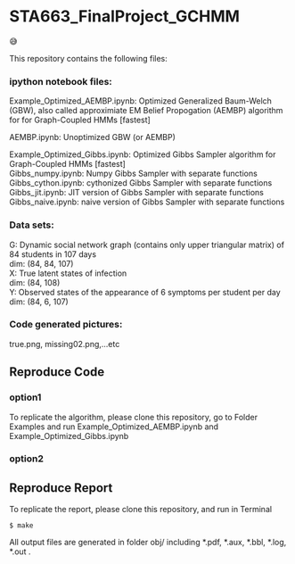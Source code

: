 # STA663_FinalProject_GCHMM

:sweat_smile: 

This repository contains the following files:

### ipython notebook files:
Example_Optimized_AEMBP.ipynb: Optimized Generalized Baum-Welch (GBW), also called approximiate EM Belief Propogation (AEMBP) algorithm for for Graph-Coupled HMMs [fastest]

AEMBP.ipynb: Unoptimized GBW (or AEMBP)


Example_Optimized_Gibbs.ipynb: Optimized Gibbs Sampler algorithm for Graph-Coupled HMMs [fastest]<br />
Gibbs_numpy.ipynb: Numpy Gibbs Sampler with separate functions<br />
Gibbs_cython.ipynb: cythonized Gibbs Sampler with separate functions<br />
Gibbs_jit.ipynb: JIT version of Gibbs Sampler with separate functions<br />
Gibbs_naive.ipynb: naive version of Gibbs Sampler with separate functions<br />


### Data sets:
G: Dynamic social network graph (contains only upper triangular matrix) of 84 students in 107 days <br />
   dim: (84, 84, 107) <br/>
X: True latent states of infection <br/>
   dim: (84, 108) <br/>
Y: Observed states of the appearance of 6 symptoms per student per day <br/>
   dim: (84, 6, 107) <br/> 


### Code generated pictures:
true.png, missing02.png,...etc

## Reproduce Code
### option1
To replicate the algorithm, please clone this repository, go to Folder Examples and run Example_Optimized_AEMBP.ipynb and Example_Optimized_Gibbs.ipynb
### option2


## Reproduce Report
To replicate the report, please clone this repository, and run in Terminal
```
$ make
```
All output files are generated in folder obj/ including *.pdf, *.aux, *.bbl, *.log, *.out .
